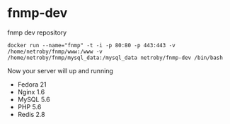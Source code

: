 # fnmp-dev


fnmp dev repository

```shell
docker run --name="fnmp" -t -i -p 80:80 -p 443:443 -v /home/netroby/fnmp/www:/www -v /home/netroby/fnmp/mysql_data:/mysql_data netroby/fnmp-dev /bin/bash
```

Now your server will up and running

* Fedora 21
* Nginx 1.6
* MySQL 5.6
* PHP 5.6
* Redis 2.8
